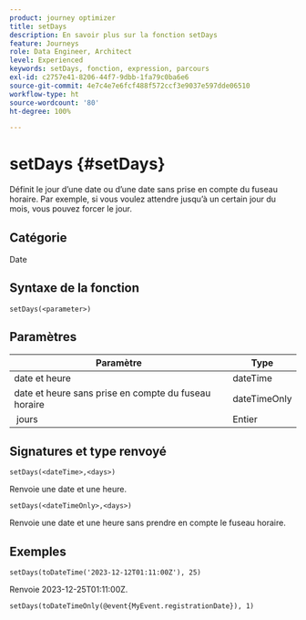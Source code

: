 ```yaml
---
product: journey optimizer
title: setDays
description: En savoir plus sur la fonction setDays
feature: Journeys
role: Data Engineer, Architect
level: Experienced
keywords: setDays, fonction, expression, parcours
exl-id: c2757e41-8206-44f7-9dbb-1fa79c0ba6e6
source-git-commit: 4e7c4e7e6fcf488f572ccf3e9037e597dde06510
workflow-type: ht
source-wordcount: '80'
ht-degree: 100%

---
```


# setDays {#setDays}

Définit le jour d’une date ou d’une date sans prise en compte du fuseau horaire. Par exemple, si vous voulez attendre jusqu’à un certain jour du mois, vous pouvez forcer le jour.

## Catégorie

Date

## Syntaxe de la fonction

`setDays(<parameter>)`

## Paramètres

| Paramètre | Type |
|--- |--- |
| date et heure | dateTime |
| date et heure sans prise en compte du fuseau horaire | dateTimeOnly |
|  jours | Entier |

## Signatures et type renvoyé

`setDays(<dateTime>,<days>)`

Renvoie une date et une heure.

`setDays(<dateTimeOnly>,<days>)`

Renvoie une date et une heure sans prendre en compte le fuseau horaire.

## Exemples

`setDays(toDateTime('2023-12-12T01:11:00Z'), 25)`

Renvoie 2023-12-25T01:11:00Z.

`setDays(toDateTimeOnly(@event{MyEvent.registrationDate}), 1)`
